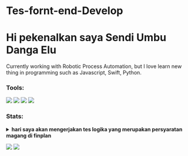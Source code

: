 # Tes-fornt-end-Develop
# Hi pekenalkan saya Sendi Umbu Danga Elu

Currently working with Robotic Process Automation, but I love learn new thing in programming such as Javascript, Swift, Python.  

### Tools:
<p>
    <img src="https://img.shields.io/badge/OS-MacOS-blue?&logo=apple" />
    <img src="https://img.shields.io/badge/Code-Swift-blue?&logo=swift" />
    <img src="https://img.shields.io/badge/IDE-Xcode-blue?&logo=xcode" />
    <img src="https://img.shields.io/badge/Text%20Editor-Visual%20Studio%20Code-blue?&logo=visual%20studio%20code&logoColor=blue" />
   
</p>

### Stats:
<details>
 <summary><strong>hari saya akan mengerjakan tes logika yang merupakan persyaratan magang di finplan</strong></summary>
    <summary><strong>Buat fungsi dengan menampilkan bilangan cacah kelipatan 3 atau 7 sebanyak N, serta menampilkan huruf Z saat bilangan tersebut kelipatan 3 dan 7.
  Contoh :
  N = 13
  Output : 3, 6, 7, 9, 12, 14, 15, 18, Z, 24, 27, 28, 30 </strong></summary>
    - 🔭 jawaban : 
    Berikut adalah penjelasan singkat dari coding tersebut:
    1 Fungsi generate_numbers memiliki satu parameter input, yaitu N.
    2 Pada awalnya, dibuat sebuah list kosong dengan nama numbers untuk menyimpan hasil bilangan cacah.
    3 Dilakukan perulangan menggunakan for dari 1 hingga N+1.
    4 Di dalam perulangan, dilakukan pengecekan kondisi untuk setiap bilangan
    5 Jika bilangan tersebut kelipatan 3 dan 7 (habis dibagi 3 dan 7), maka 'Z' akan ditambahkan ke dalam list numbers.
    6 Jika bilangan tersebut hanya kelipatan 3 atau 7 (habis dibagi 3 atau 7), maka bilangan itu sendiri akan ditambahkan ke dalam list numbers.
    7 Setelah semua bilangan diperiksa, list numbers yang berisi bilangan cacah dan 'Z' (sesuai dengan kondisi) dikembalikan sebagai output dari fungsi.
    8 Dilakukan penggunaan fungsi dengan contoh penggunaan di mana N = 13.
    9 Output dari fungsi generate_numbers akan ditampilkan.
  <img src= "Tes Logika Front end Develop/menampilkan bilangan cacah.jpg"</br>
    <summary><strong>Buat fungsi pencarian ‘sang gajah’, ‘serigala’, ‘harimau’.
        Dengan contoh masukan dan keluaran sebagai berikut :
        Input	: Berikut adalah kisah sang gajah. Sang gajah memiliki teman serigala bernama DoeSang. Gajah sering dibela oleh serigala ketika harimau mendekati gajah.
        Output	: sang gajah - sang gajah - serigala - serigala - harimau </strong></summary>
    - 🌱 jawaban : Berikut adalah penjelasan singkat dari coding tersebut:
    Fungsi cari_kata memiliki satu parameter input, yaitu teks yang merupakan teks yang akan diperiksa,
    Pada awalnya, dibuat sebuah list kata_kunci yang berisi kata-kata kunci yang akan dicari dalam teks,
    Selanjutnya, dibuat list kosong hasil yang akan digunakan untuk menyimpan hasil pencarian kata-kata kunci,
    Dilakukan perulangan menggunakan for untuk setiap kata kunci dalam kata_kunci,
    Di dalam perulangan, dilakukan pencarian jumlah kemunculan kata kunci dalam teks menggunakan fungsi count(),
    Jika ditemukan kemunculan kata kunci, kata kunci tersebut akan ditambahkan sebanyak jumlah kemunculannya ke dalam list hasil menggunakan metode extend(),
    Setelah semua kata kunci diperiksa, list hasil diubah menjadi string dengan menggunakan metode ' - '.join(hasil), yang memisahkan setiap elemen dalam list dengan tanda "-",
    Hasil yang telah diubah menjadi string tersebut dikembalikan sebagai output dari fungsi,
    Dilakukan penggunaan fungsi dengan contoh penggunaan di mana teks adalah teks yang diberikan,
    Output dari fungsi cari_kata akan ditampilkan. 
    <img src= "Tes Logika Front end Develop/menampilkan huruf.jpg"</br>
    <summary><strong>Buatlah fungsi pengecekan kata sandi, dengan ketentuan sebagai 
        Kata sandi minimal 8 karakter
        Kata sandi maksimal 32 karakter
        Karakter awal tidak boleh angka
        Harus memiliki angka
        Harus memiliki huruf kapital dan huruf kecil </strong></summary>
    - 👯 Jawaban: Berikut adalah penjelasan singkat dari coding tersebut:
    Fungsi cek_kata_sandi memiliki satu parameter input, yaitu kata_sandi yang merupakan kata sandi yang akan diperiksa.
    Pertama, dilakukan pengecekan panjang kata sandi menggunakan len(kata_sandi). Jika panjang kata sandi kurang dari 8 karakter atau lebih dari 32 karakter, fungsi akan
    mengembalikan pesan "Kata sandi harus terdiri dari 8 hingga 32 karakter."
    Selanjutnya, dilakukan pengecekan karakter awal kata sandi menggunakan kata_sandi[0].isdigit(). Jika karakter awal adalah angka, fungsi akan mengembalikan pesan "Karakter awal tidak boleh angka."
    Dilakukan pengecekan apakah kata sandi mengandung angka menggunakan any(char.isdigit() for char in kata_sandi). Jika tidak terdapat angka dalam kata sandi, fungsi akan
    mengembalikan pesan "Kata sandi harus memiliki angka."
    Dilakukan pengecekan apakah kata sandi memiliki kombinasi huruf kapital dan huruf kecil menggunakan any(char.isupper() for char in kata_sandi) dan any(char.islower()
    for char in kata_sandi). Jika tidak terdapat huruf kapital atau huruf kecil, fungsi akan mengembalikan pesan "Kata sandi harus memiliki huruf kapital dan huruf kecil."
    Jika semua pengecekan di atas berhasil, fungsi akan mengembalikan pesan "Kata sandi valid."
    Dilakukan penggunaan fungsi dengan contoh penggunaan di mana kata_sandi1, kata_sandi2, dan kata_sandi3 adalah kata sandi yang diberikan.
    Output dari fungsi cek_kata_sandi akan ditampilkan.
   <img src= "Tes Logika Front end Develop/mengecek kata sandi.jpg"</br>
    <summary><strong>Buat fungsi pengecekan bilangan cacah terkecil yang tidak ada dari data yang diinputkan. Dengan contoh input dan output</strong></summary>
    - 🤔 jawaban: Berikut adalah penjelasan singkat dari coding tersebut:
    Fungsi cek_bilangan_terkecil memiliki satu parameter input, yaitu data yang merupakan list bilangan cacah.
    Pertama, list data diubah menjadi sebuah set menggunakan data_set = set(data). Set digunakan untuk memudahkan pencarian elemen yang ada dalam list.
    Selanjutnya, variabel i diinisialisasi dengan nilai 1.
    Dilakukan perulangan menggunakan while True untuk mencari bilangan cacah terkecil yang tidak ada dalam set data_set.
    Pada setiap iterasi, dilakukan pengecekan apakah bilangan i tidak ada dalam data_set menggunakan i not in data_set. Jika tidak ada, maka bilangan i merupakan bilangan
    cacah terkecil yang tidak ada dalam data, dan fungsi akan mengembalikan nilai i.
    Jika bilangan i ada dalam data_set, maka nilai i akan ditambahkan dengan 1 menggunakan i += 1 dan perulangan akan dilanjutkan.
    Dilakukan penggunaan fungsi dengan contoh penggunaan di mana data1, data2, dan data3 adalah list bilangan cacah yang diberikan.
    Output dari fungsi cek_bilangan_terkecil akan ditampilkan.
    <img src= "Tes Logika Front end Develop/mengecek bilangan cacah.jpg"</br>
    <summary><strong>Buat pola berikut sesuai inputan N, dengan N adalah bilangan ganjil</strong></summary>
    - 💬 Jawaban: Berikut adalah penjelasan singkat dari coding tersebut:
    Fungsi generate_pattern memiliki satu parameter input, yaitu N yang merupakan bilangan ganjil.
    Pertama, dilakukan pengecekan apakah N merupakan bilangan genap menggunakan if N % 2 == 0. Jika N adalah bilangan genap, maka fungsi akan mengembalikan pesan "Harus bilangan ganjil".
    Selanjutnya, dibuat sebuah list kosong bernama pattern yang akan menyimpan pola.
    Dilakukan perulangan dengan for i in range(N) untuk membentuk baris-baris pada pola.
    Pada setiap iterasi, dibuat sebuah variabel row yang awalnya berisi string kosong.
    Dilakukan perulangan lagi dengan for j in range(N) untuk membentuk karakter-karakter dalam satu baris pada pola.
    Pada setiap iterasi dalam perulangan j, dilakukan pengecekan apakah posisi (i, j) berada pada diagonal utama (i == j) atau diagonal sebaliknya (i == N - j - 1). Jika iya, maka karakter pada posisi tersebut adalah "X", jika tidak, maka karakternya adalah "O".
    Setelah selesai membentuk satu baris, baris tersebut ditambahkan ke dalam list pattern.
    Dilakukan penggabungan seluruh baris pada pola dengan menggunakan "\n".join(pattern) untuk menghasilkan output dalam bentuk tabel.
    Output pola yang dihasilkan akan dikembalikan oleh fungsi.
    Dilakukan penggunaan fungsi dengan contoh penggunaan di mana N1, N2, N3, dan N4 adalah bilangan ganjil yang diberikan.
    Output dari fungsi generate_pattern akan ditampilkan dalam bentuk tabel.
    <img src= "Tes Logika Front end Develop/Imputan N dengan N.jpg"</br>
</details>
<p>
    <img src="https://github-readme-stats.vercel.app/api?username=bagusfe&hide=contribs,prs&show_icons=true&hide_border=true&title_color=000" />
    <img src="https://github-readme-stats.vercel.app/api/top-langs/?username=bagusfe&layout=compact" height=180 />
</p>

